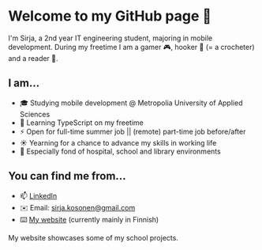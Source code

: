 # Welcome to my GitHub page 👋

I'm Sirja, a 2nd year IT engineering student, majoring in mobile development. During my freetime I am a gamer :video_game:, hooker :yarn: (= a crocheter) and a reader 📖.

## I am...
- 🎓 Studying mobile development @ Metropolia University of Applied Sciences
- 🌱 Learning TypeScript on my freetime
- ⚡ Open for full-time summer job || (remote) part-time job before/after
- ☀️ Yearning for a chance to advance my skills in working life
- 🧡 Especially fond of hospital, school and library environments

## You can find me from...
- 📫 [LinkedIn](https://www.linkedin.com/in/sirja-kosonen-109944127/)
- ✉️ Email: sirja.kosonen@gmail.com
- ⌨️ [My website](http://minaunderthesky.weebly.com/) (currently mainly in Finnish)

My website showcases some of my school projects.


<!--
**sirjak/sirjak** is a ✨ _special_ ✨ repository because its `README.md` (this file) appears on your GitHub profile.

Here are some ideas to get you started:

- 🔭 I’m currently working on ...
- 🌱 I’m currently learning ...
- 👯 I’m looking to collaborate on ...
- 🤔 I’m looking for help with ...
- 💬 Ask me about ...
- 📫 How to reach me: ...
- 😄 Pronouns: ...
- ⚡ Fun fact: ...
-->
